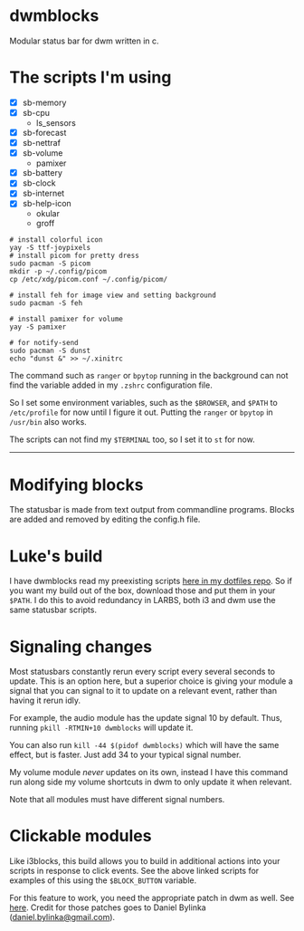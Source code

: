 # dwmblocks
Modular status bar for dwm written in c.

# The scripts I'm using
- [X] sb-memory
- [X] sb-cpu
  - ls_sensors
- [X] sb-forecast
- [X] sb-nettraf
- [X] sb-volume
  - pamixer
- [X] sb-battery
- [X] sb-clock
- [X] sb-internet
- [X] sb-help-icon
  - okular
  - groff

```shell
# install colorful icon
yay -S ttf-joypixels
# install picom for pretty dress
sudo pacman -S picom
mkdir -p ~/.config/picom
cp /etc/xdg/picom.conf ~/.config/picom/

# install feh for image view and setting background
sudo pacman -S feh

# install pamixer for volume
yay -S pamixer

# for notify-send
sudo pacman -S dunst
echo "dunst &" >> ~/.xinitrc
```
The command such as `ranger` or `bpytop` running in the background can not find the variable added in my `.zshrc` configuration file.

So I set some environment variables, such as the `$BROWSER`, and `$PATH` to `/etc/profile` for now until I figure it out.
Putting the `ranger` or `bpytop` in `/usr/bin` also works.

The scripts can not find my `$TERMINAL` too, so I set it to `st` for now.

---


# Modifying blocks

The statusbar is made from text output from commandline programs.  Blocks are
added and removed by editing the config.h file.

# Luke's build

I have dwmblocks read my preexisting scripts
[here in my dotfiles repo](https://github.com/LukeSmithxyz/voidrice/tree/master/.local/bin/statusbar).
So if you want my build out of the box, download those and put them in your
`$PATH`. I do this to avoid redundancy in LARBS, both i3 and dwm use the same
statusbar scripts.

# Signaling changes

Most statusbars constantly rerun every script every several seconds to update.
This is an option here, but a superior choice is giving your module a signal
that you can signal to it to update on a relevant event, rather than having it
rerun idly.

For example, the audio module has the update signal 10 by default.  Thus,
running `pkill -RTMIN+10 dwmblocks` will update it.

You can also run `kill -44 $(pidof dwmblocks)` which will have the same effect,
but is faster.  Just add 34 to your typical signal number.

My volume module *never* updates on its own, instead I have this command run
along side my volume shortcuts in dwm to only update it when relevant.

Note that all modules must have different signal numbers.

# Clickable modules

Like i3blocks, this build allows you to build in additional actions into your
scripts in response to click events.  See the above linked scripts for examples
of this using the `$BLOCK_BUTTON` variable.

For this feature to work, you need the appropriate patch in dwm as well. See
[here](https://dwm.suckless.org/patches/statuscmd/).
Credit for those patches goes to Daniel Bylinka (daniel.bylinka@gmail.com).
